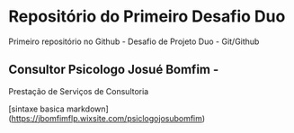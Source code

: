 # Repositório do Primeiro Desafio Duo
Primeiro repositório no Github - Desafio de Projeto Duo - Git/Github

## Consultor Psicologo Josué Bomfim -
Prestação de Serviços de Consultoria 


[sintaxe basica markdown] (https://jbomfimflp.wixsite.com/psiclogojosubomfim)
